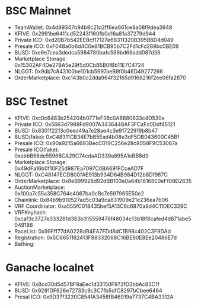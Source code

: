# BSC Mainnet

- TeamWallet: 0x4d89347b94b8c21d2ff6ea661ce8a08f9dea3948
- KFIVE: 0x2991be6411cd52243f160fb0e16a81a37279d944
- Private ICO: 0xd20B7b542EEBcf17127e6B311320B395B6D4d049
- Presale ICO: 0xF048a0b6d4C0e81BCB95b7C2Fd1cFd289bc0BE09
- BUSD: 0xe9e7cea3dedca5984780bafc599bd69add087d56
- Marketplace Storage: 0x15302AF4De27BA5e29f5d0CbB5B0fBb11E7C4724
- NLGGT: 0x9db7c843100be101cb5997aeB9f0b46D49277266
- OrderMarketplace: 0xc143b0c2dda964f32165d9168216f2ee06fa2870

# BSC Testnet

- KFIVE: 0xc0c6483b254204b0771eF36c0A6680633c4D530e
- Private ICO: 0x5663d7988Fd9007A3436448AF3FCaFc0Ddf45121
- BUSD: 0x8301f2213c0eed49a7e28ae4c3e91722919b8b47
- BUSD(fake): 0xC48311CB34E7bB5Ead4b08e3dF5DB043600C45Bf
- Presale ICO: 0x90a9215a6693BecC019C256e28c8058F9C53067a
- Presale ICO(fake): 0xebbB68de55968CA29C74cdaAD339a695A1eBB8d3
- Marketplace Storage: 0x49dFa16b0f10F25d987Ea7097C0BA691FCceAD7F
- NLGGT: 0xC48147ECD800fAE913b934D64B984D12b8Df987C
- OrderMarketplace: 0x8eB99928d92dBB103e0a64b18168E0eFf08D2635
- AuctionMarketplace: 0x100a7c55a358C764e4067ba0cBc7e597965E50e2
- Chainlink: 0x84b9b910527ad5c03a9ca831909e21e236ea7b06
- VRF Coordinator: 0xa555fC018435bef5A13C6c6870a9d4C11DEC329C
- VRFKeyhash: 0xcaf3c3727e033261d383b315559476f48034c13b18f8cafed4d871abe5049186
- RaceList: 0x99Fff77dA0228dB4EA7FDd8dC1B98c402C3F9DAd
- Registration: 0x5C6651182413F88332068C16BE80E8Ee20486E7d
- Bething: 

# Ganache localnet

- KFIVE: 0xBcd30d5d57BF9aEec1d33150F972fD3bbAc83C1f
- BUSD: 0x9291DF626e72733c9c3C7fb5dfC8297bCbee6464
- Presal ICO: 0x9D37f3230C854fA3458fB46019a7737C4BA3312A
